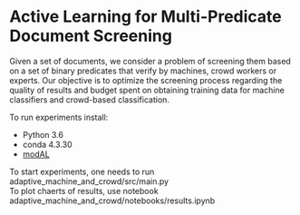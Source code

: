 # Active Learning for Multi-Predicate Document Screening

Given a set of documents, we consider a problem of screening them based on a set of binary predicates that verify by machines, crowd workers or experts. Our objective is to optimize the screening process regarding the quality of results and budget spent on obtaining training data for machine classifiers and crowd-based classification.

To run experiments install:
- Python 3.6 
- conda 4.3.30
- [modAL](https://modal-python.readthedocs.io/en/latest/)

To start experiments, one needs to run adaptive_machine_and_crowd/src/main.py <br/>
To plot chaerts of results, use notebook adaptive_machine_and_crowd/notebooks/results.ipynb
